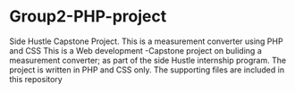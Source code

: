 # Group2-PHP-project
Side Hustle Capstone Project.
This is a measurement converter using PHP and CSS 
This is a Web development -Capstone project on buliding a measurement converter; as part of the side Hustle internship program. 
The project is written in PHP and CSS only. 
The supporting files are included in this repository
